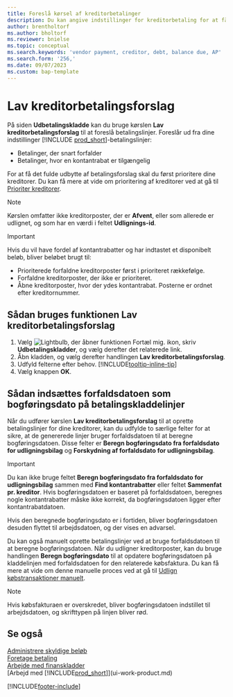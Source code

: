 ```yaml
---
title: Foreslå kørsel af kreditorbetalinger
description: Du kan angive indstillinger for kreditorbetaling for at få forslag til betalinger.
author: brentholtorf
ms.author: bholtorf
ms.reviewer: bnielse
ms.topic: conceptual
ms.search.keywords: 'vendor payment, creditor, debt, balance due, AP'
ms.search.form: '256,'
ms.date: 09/07/2023
ms.custom: bap-template
---
```

# Lav kreditorbetalingsforslag

På siden **Udbetalingskladde** kan du bruge kørslen **Lav kreditorbetalingsforslag** til at foreslå betalingslinjer. Foreslår ud fra dine indstillinger [!INCLUDE [prod_short](includes/prod_short.md)]-betalingslinjer:

* Betalinger, der snart forfalder
* Betalinger, hvor en kontantrabat er tilgængelig

For at få det fulde udbytte af betalingsforslag skal du først prioritere dine kreditorer. Du kan få mere at vide om prioritering af kreditorer ved at gå til [Prioriter kreditorer](purchasing-how-prioritize-vendors.md).  

> [!NOTE]  
> Kørslen omfatter ikke kreditorposter, der er **Afvent**, eller som allerede er udlignet, og som har en værdi i feltet **Udlignings-id**.  

> [!IMPORTANT]  
> Hvis du vil have fordel af kontantrabatter og har indtastet et disponibelt beløb, bliver beløbet brugt til:  
>
> * Prioriterede forfaldne kreditorposter først i prioriteret rækkefølge.
> * Forfaldne kreditorposter, der ikke er prioriteret.  
> * Åbne kreditorposter, hvor der ydes kontantrabat. Posterne er ordnet efter kreditornummer.  

## Sådan bruges funktionen Lav kreditorbetalingsforslag

1. Vælg ![Lightbulb, der åbner funktionen Fortæl mig.](media/ui-search/search_small.png "Fortæl mig, hvad du vil foretage dig") ikon, skriv **Udbetalingskladder**, og vælg derefter det relaterede link.  
2. Åbn kladden, og vælg derefter handlingen **Lav kreditorbetalingsforslag**.  
3. Udfyld felterne efter behov. [!INCLUDE[tooltip-inline-tip](includes/tooltip-inline-tip_md.md)]  
4. Vælg knappen **OK**.  

## Sådan indsættes forfaldsdatoen som bogføringsdato på betalingskladdelinjer

Når du udfører kørslen **Lav kreditorbetalingsforslag** til at oprette betalingslinjer for dine kreditorer, kan du udfylde to særlige felter for at sikre, at de genererede linjer bruger forfaldsdatoen til at beregne bogføringsdatoen. Disse felter er **Beregn bogføringsdato fra forfaldsdato for udligningsbilag** og **Forskydning af forfaldsdato for udligningsbilag**.  

> [!IMPORTANT]  
> Du kan ikke bruge feltet **Beregn bogføringsdato fra forfaldsdato for udligningsbilag** sammen med **Find kontantrabatter** eller feltet **Sammenfat pr. kreditor**. Hvis bogføringsdatoen er baseret på forfaldsdatoen, beregnes nogle kontantrabatter måske ikke korrekt, da bogføringsdatoen ligger efter kontantrabatdatoen.  

Hvis den beregnede bogføringsdato er i fortiden, bliver bogføringsdatoen desuden flyttet til arbejdsdatoen, og der vises en advarsel.  

Du kan også manuelt oprette betalingslinjer ved at bruge forfaldsdatoen til at beregne bogføringsdatoen. Når du udligner kreditorposter, kan du bruge handlingen **Beregn bogføringsdato** til at opdatere bogføringsdatoen på kladdelinjen med forfaldsdatoen for den relaterede købsfaktura. Du kan få mere at vide om denne manuelle proces ved at gå til [Udlign købstransaktioner manuelt](payables-how-apply-purchase-transactions-manually.md).  

> [!NOTE]  
> Hvis købsfakturaen er overskredet, bliver bogføringsdatoen indstillet til arbejdsdatoen, og skrifttypen på linjen bliver rød.  

## Se også

[Administrere skyldige beløb](payables-manage-payables.md)  
[Foretage betaling](payables-make-payments.md)  
[Arbejde med finanskladder](ui-work-general-journals.md)  
[Arbejd med [!INCLUDE[prod_short](includes/prod_short.md)]](ui-work-product.md)  

[!INCLUDE[footer-include](includes/footer-banner.md)]
